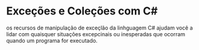 ﻿# Exceções e Coleções com C#

os recursos de manipulação de exceçlão da linhguagem C# ajudam você a lidar com quaisquer situações excepcinais ou 
inesperadas que ocorram quando um programa for executado.